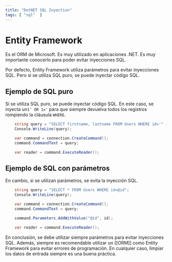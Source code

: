 ```yaml
---
title: "DotNET SQL Inyection"
tags: [ "sql"  ]
---
```


# Entity Framework
Es el ORM de Microsoft. Es muy utilizado en aplicaciones .NET. Es muy importante conocerlo para poder evitar inyecciones SQL.

Por defecto, Entity Framework utiliza parámetros para evitar inyecciones SQL. Pero si se utiliza SQL puro, se puede inyectar código SQL.

## Ejemplo de SQL puro
Si se utiliza SQL puro, se puede inyectar código SQL. En este caso, se inyecta un`1' OR 1='` para que siempre devuelva todos los registros rompiendo la cláusula `WHERE`. 
```csharp
	string query = "SELECT firstname, lastname FROM Users WHERE id='" + id + "'";
	Console.WriteLine(query);

	var command = connection.CreateCommand();
	command.CommandText = query;

	var reader = command.ExecuteReader(); 
```


## Ejemplo de SQL con parámetros
En cambio, si se utilizan parámetros, se evita la inyección SQL.
```csharp
	string query = "SELECT * FROM Users WHERE id=@id";
	Console.WriteLine(query);

	var command = connection.CreateCommand();
	command.CommandText = query;

	command.Parameters.AddWithValue("@id", id);

	var reader = command.ExecuteReader();
```

En conclusión, se debe utilizar siempre parámetros para evitar inyecciones SQL. Además, siempre es recomendable utilizar un [[ORM]] como Entity Framework para evitar errores de programación. En cualquier caso, limpiar los datos de entrada siempre es una buena práctica. 